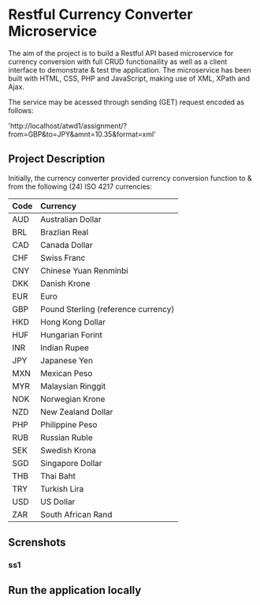 # Restful Currency Converter Microservice

The aim of the project is to build a Restful API based microservice for currency conversion with full CRUD functionaility as well as a client interface to demonstrate & test the application. The microservice has been built with HTML, CSS, PHP and JavaScript, making use of XML, XPath and Ajax. 

The service may be acessed through sending (GET) request encoded as follows:

'http://localhost/atwd1/assignment/?from=GBP&to=JPY&amnt=10.35&format=xml'

## Project Description

Initially, the currency converter provided currency conversion function to & from the following (24) ISO 4217 currencies:


Code  | Currency
:----------|:-------------
AUD	| Australian Dollar
BRL	| Brazlian Real
CAD |	Canada Dollar
CHF |	Swiss Franc
CNY |	Chinese Yuan Renminbi
DKK |	Danish Krone
EUR |	Euro
GBP |	Pound Sterling (reference currency)
HKD |	Hong Kong Dollar
HUF |	Hungarian Forint
INR |	Indian Rupee
JPY |	Japanese Yen
MXN |	Mexican Peso
MYR |	Malaysian Ringgit
NOK |	Norwegian Krone
NZD |	New Zealand Dollar
PHP |	Philippine Peso
RUB |	Russian Ruble
SEK |	Swedish Krona
SGD |	Singapore Dollar
THB |	Thai Baht
TRY |	Turkish Lira
USD |	US Dollar
ZAR |	South African Rand

## Screnshots

### ss1




## Run the application locally
